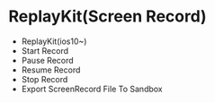 # ReplayKit(Screen Record)
* ReplayKit(ios10~)
* Start Record
* Pause Record
* Resume Record
* Stop Record
* Export ScreenRecord File To Sandbox
